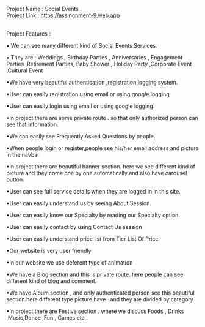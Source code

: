 
Project Name : Social Events . <br>
Project Link : https://assingnment-9.web.app
<br>

<br>
Project Features :
<br>

• We can see many different kind of Social Events Services. <br>

• They are : Weddings , Birthday Parties , Anniversaries , Engagement Parties ,Retirement Parties,
Baby Shower , Holiday Party ,Corporate Event ,Cultural Event <br>

•We have very beautiful authentication ,registration,logging system.<br>

•User can easily registration using email or using google logging <br>

•User can easily login using email or using google logging.<br>

•In project there are some private route . so that only authorized
person can see that information.<br>

•We can easily see Frequently Asked Questions by people.<br>

•When people login or register,people see his/her email address and picture in the navbar<br>

•In project there are beautiful banner section. here we see different kind of picture and they come one by one automatically and also have carousel button.<br>

•User can see full  service details when they are logged in in this site.<br>

•User can easily understand us by seeing About Session.<br>

•User can easily know our Specialty by reading our Specialty option <br>

•User can easily contact by using Contact Us session <br>

•User can easily understand price list from Tier List Of Price <br>

•Our website is very user friendly <br>

•In our website we use deferent type of animation <br>

•We have a Blog section and this is private route. here people can see different kind of blog and comment.<br>

•We have Album section , and only authenticated person see this beautiful section.here different type picture have . and they are divided by category<br>

•In project there are Festive section . where we discuss Foods , Drinks ,Music,Dance ,Fun , Games etc .<br>

